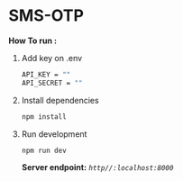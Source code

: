 # SMS-OTP

**How To run :**

1. Add key on .env

   ```bash
   API_KEY = ""
   API_SECRET = ""
   ```

2. Install dependencies

   ```bash
   npm install
   ```

3. Run development

   ```bash
   npm run dev
   ```

   **Server endpoint:** _`http//:localhost:8000`_
